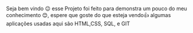 Seja bem vindo 😉
esse Projeto foi feito para demonstra um pouco do meu conhecimento 😊, espere que goste do que esteja vendo👍
algumas aplicações usadas aqui são HTML,CSS, SQL, e GIT
